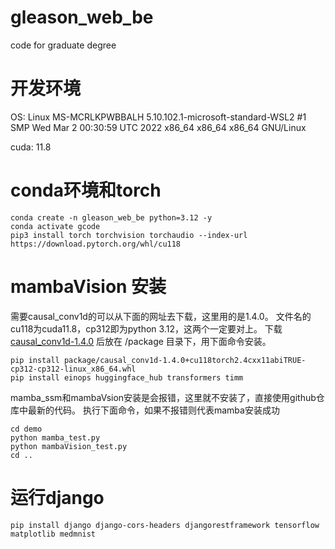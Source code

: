 # gleason_web_be
code for graduate degree

# 开发环境
OS: Linux MS-MCRLKPWBBALH 5.10.102.1-microsoft-standard-WSL2 #1 SMP Wed Mar 2 00:30:59 UTC 2022 x86_64 x86_64 x86_64 GNU/Linux

cuda: 11.8

# conda环境和torch
```
conda create -n gleason_web_be python=3.12 -y
conda activate gcode
pip3 install torch torchvision torchaudio --index-url https://download.pytorch.org/whl/cu118
```

# mambaVision 安装
需要causal_conv1d的可以从下面的网址去下载，这里用的是1.4.0。
文件名的cu118为cuda11.8，cp312即为python 3.12，这两个一定要对上。
下载 [causal_conv1d-1.4.0](https://github.com/Dao-AILab/causal-conv1d/releases) 后放在 /package 目录下，用下面命令安装。
```
pip install package/causal_conv1d-1.4.0+cu118torch2.4cxx11abiTRUE-cp312-cp312-linux_x86_64.whl
pip install einops huggingface_hub transformers timm
```

mamba_ssm和mambaVsion安装是会报错，这里就不安装了，直接使用github仓库中最新的代码。
执行下面命令，如果不报错则代表mamba安装成功
```
cd demo
python mamba_test.py
python mambaVision_test.py
cd ..
```

# 运行django
```
pip install django django-cors-headers djangorestframework tensorflow matplotlib medmnist
```